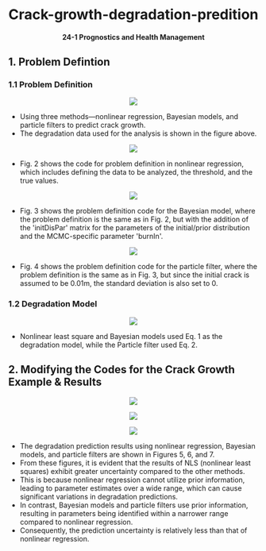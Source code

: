<div align=center> <h1> Crack-growth-degradation-predition  </h1> </div>
<div align=center> <h4> 24-1 Prognostics and Health Management  </h4> </div>

## 1. Problem Defintion
### 1.1 Problem Definition
<p align="center"><img src=https://github.com/Ijhee/Crack-growth-degradation-predition/assets/96717686/64f36e3d-3edd-464c-af45-497d9c533f80></p>

- Using three methods—nonlinear regression, Bayesian models, and particle filters to predict crack growth.
- The degradation data used for the analysis is shown in the figure above. </br>
<p align="center"><img src=https://github.com/Ijhee/Crack-growth-degradation-predition/assets/96717686/827653e7-ef0d-42d3-90f0-66656e5c7d10S></p>

- Fig. 2 shows the code for problem definition in nonlinear regression, which includes defining the data to be analyzed, the threshold, and the true values.
  
<p align="center"><img src=https://github.com/Ijhee/Crack-growth-degradation-predition/assets/96717686/714144fa-d23e-4cec-b335-26adc3121d29></p>

- Fig. 3 shows the problem definition code for the Bayesian model, where the problem definition is the same as in Fig. 2, but with the addition of the 'initDisPar' matrix for the parameters of the initial/prior distribution and the MCMC-specific parameter 'burnIn'.
  
<p align="center"><img src=https://github.com/Ijhee/Crack-growth-degradation-predition/assets/96717686/4cafb018-0a67-4d32-bad9-898449625063></p>

- Fig. 4 shows the problem definition code for the particle filter, where the problem definition is the same as in Fig. 3, but since the initial crack is assumed to be 0.01m, the standard deviation is also set to 0.
  
### 1.2 Degradation Model

<p align="center"><img src=https://github.com/Ijhee/Crack-growth-degradation-predition/assets/96717686/b39637cb-9d41-49d5-8ef3-7c3be9ed0a63></p>

- Nonlinear least square and Bayesian models used Eq. 1 as the degradation model, while the Particle filter used Eq. 2.
  
## 2. Modifying the Codes for the Crack Growth Example & Results

<p align="center"><img src=https://github.com/Ijhee/Crack-growth-degradation-predition/assets/96717686/8c4a359a-bae2-4988-915a-b02bee76aa18></p>
<p align="center"><img src=https://github.com/Ijhee/Crack-growth-degradation-predition/assets/96717686/aaed4523-5b16-400f-8d74-5705f0f7f01c></p>
<p align="center"><img src=https://github.com/Ijhee/Crack-growth-degradation-predition/assets/96717686/4b421bcc-ec53-4ec7-819f-cc29960b237e></p>

- The degradation prediction results using nonlinear regression, Bayesian models, and particle filters are shown in Figures 5, 6, and 7.
- From these figures, it is evident that the results of NLS (nonlinear least squares) exhibit greater uncertainty compared to the other methods.
- This is because nonlinear regression cannot utilize prior information, leading to parameter estimates over a wide range, which can cause significant variations in degradation predictions.
- In contrast, Bayesian models and particle filters use prior information, resulting in parameters being identified within a narrower range compared to nonlinear regression.
- Consequently, the prediction uncertainty is relatively less than that of nonlinear regression.
